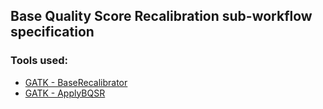 ## Base Quality Score Recalibration sub-workflow specification

### Tools used:

* [GATK - BaseRecalibrator](../command_line_tools/gatk_BaseRecalibrator_4.1.2.0/README.md)
* [GATK - ApplyBQSR](../command_line_tools/gatk_ApplyBQSR_4.1.2.0/README.md)

